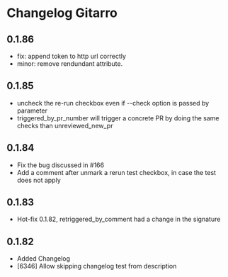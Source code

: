 # Changelog Gitarro

## 0.1.86

- fix: append token to http url correctly
- minor: remove rendundant attribute.

## 0.1.85

- uncheck the re-run checkbox even if --check option is passed by parameter
- triggered_by_pr_number will trigger a concrete PR by doing the same checks than unreviewed_new_pr

## 0.1.84

- Fix the bug discussed in #166
- Add a comment after unmark a rerun test checkbox, in case the test does not apply

## 0.1.83

- Hot-fix 0.1.82, retriggered_by_comment had a change in the signature

## 0.1.82

- Added Changelog
- [6346] Allow skipping changelog test from description
